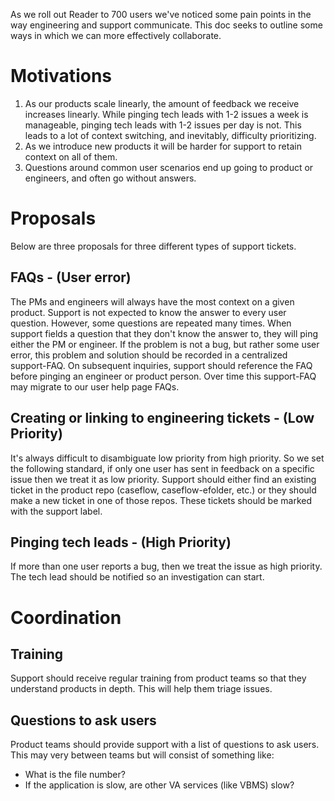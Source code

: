 As we roll out Reader to 700 users we've noticed some pain points in the way engineering and support communicate. This doc seeks to outline some ways in which we can more effectively collaborate.

# Motivations
1) As our products scale linearly, the amount of feedback we receive increases linearly. While pinging tech leads with 1-2 issues a week is manageable, pinging tech leads with 1-2 issues per day is not. This leads to a lot of context switching, and inevitably, difficulty prioritizing.
1) As we introduce new products it will be harder for support to retain context on all of them.
1) Questions around common user scenarios end up going to product or engineers, and often go without answers.

# Proposals
Below are three proposals for three different types of support tickets.
## FAQs - (User error)
The PMs and engineers will always have the most context on a given product. Support is not expected to know the answer to every user question. However, some questions are repeated many times. When support fields a question that they don't know the answer to, they will ping either the PM or engineer. If the problem is not a bug, but rather some user error, this problem and solution should be recorded in a centralized support-FAQ. On subsequent inquiries, support should reference the FAQ before pinging an engineer or product person. Over time this support-FAQ may migrate to our user help page FAQs.

## Creating or linking to engineering tickets - (Low Priority)
It's always difficult to disambiguate low priority from high priority. So we set the following standard, if only one user has sent in feedback on a specific issue then we treat it as low priority. Support should either find an existing ticket in the product repo (caseflow, caseflow-efolder, etc.) or they should make a new ticket in one of those repos. These tickets should be marked with the support label.

## Pinging tech leads - (High Priority)
If more than one user reports a bug, then we treat the issue as high priority. The tech lead should be notified so an investigation can start.

# Coordination
## Training
Support should receive regular training from product teams so that they understand products in depth. This will help them triage issues.

## Questions to ask users
Product teams should provide support with a list of questions to ask users. This may very between teams but will consist of something like:
- What is the file number?
- If the application is slow, are other VA services (like VBMS) slow?
